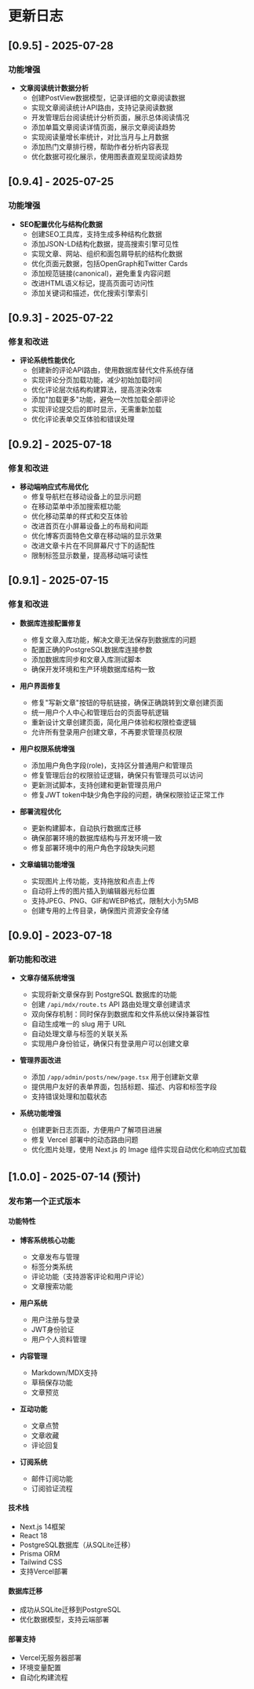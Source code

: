 # 更新日志

## [0.9.5] - 2025-07-28

### 功能增强
- **文章阅读统计数据分析**
  - 创建PostView数据模型，记录详细的文章阅读数据
  - 实现文章阅读统计API路由，支持记录阅读数据
  - 开发管理后台阅读统计分析页面，展示总体阅读情况
  - 添加单篇文章阅读详情页面，展示文章阅读趋势
  - 实现阅读量增长率统计，对比当月与上月数据
  - 添加热门文章排行榜，帮助作者分析内容表现
  - 优化数据可视化展示，使用图表直观呈现阅读趋势

## [0.9.4] - 2025-07-25

### 功能增强
- **SEO配置优化与结构化数据**
  - 创建SEO工具库，支持生成多种结构化数据
  - 添加JSON-LD结构化数据，提高搜索引擎可见性
  - 实现文章、网站、组织和面包屑导航的结构化数据
  - 优化页面元数据，包括OpenGraph和Twitter Cards
  - 添加规范链接(canonical)，避免重复内容问题
  - 改进HTML语义标记，提高页面可访问性
  - 添加关键词和描述，优化搜索引擎索引

## [0.9.3] - 2025-07-22

### 修复和改进
- **评论系统性能优化**
  - 创建新的评论API路由，使用数据库替代文件系统存储
  - 实现评论分页加载功能，减少初始加载时间
  - 优化评论层次结构构建算法，提高渲染效率
  - 添加"加载更多"功能，避免一次性加载全部评论
  - 实现评论提交后的即时显示，无需重新加载
  - 优化评论表单交互体验和错误处理

## [0.9.2] - 2025-07-18

### 修复和改进
- **移动端响应式布局优化**
  - 修复导航栏在移动设备上的显示问题
  - 在移动菜单中添加搜索框功能
  - 优化移动菜单的样式和交互体验
  - 改进首页在小屏幕设备上的布局和间距
  - 优化博客页面特色文章在移动端的显示效果
  - 改进文章卡片在不同屏幕尺寸下的适配性
  - 限制标签显示数量，提高移动端可读性

## [0.9.1] - 2025-07-15

### 修复和改进
- **数据库连接配置修复**
  - 修复文章入库功能，解决文章无法保存到数据库的问题
  - 配置正确的PostgreSQL数据库连接参数
  - 添加数据库同步和文章入库测试脚本
  - 确保开发环境和生产环境数据库结构一致

- **用户界面修复**
  - 修复"写新文章"按钮的导航链接，确保正确跳转到文章创建页面
  - 统一用户个人中心和管理后台的页面导航逻辑
  - 重新设计文章创建页面，简化用户体验和权限检查逻辑
  - 允许所有登录用户创建文章，不再要求管理员权限

- **用户权限系统增强**
  - 添加用户角色字段(role)，支持区分普通用户和管理员
  - 修复管理后台的权限验证逻辑，确保只有管理员可以访问
  - 更新测试脚本，支持创建和更新管理员用户
  - 修复JWT token中缺少角色字段的问题，确保权限验证正常工作

- **部署流程优化**
  - 更新构建脚本，自动执行数据库迁移
  - 确保部署环境的数据库结构与开发环境一致
  - 修复部署环境中的用户角色字段缺失问题

- **文章编辑功能增强**
  - 实现图片上传功能，支持拖放和点击上传
  - 自动将上传的图片插入到编辑器光标位置
  - 支持JPEG、PNG、GIF和WEBP格式，限制大小为5MB
  - 创建专用的上传目录，确保图片资源安全存储

## [0.9.0] - 2023-07-18

### 新功能和改进
- **文章存储系统增强**
  - 实现将新文章保存到 PostgreSQL 数据库的功能
  - 创建 `/api/mdx/route.ts` API 路由处理文章创建请求
  - 双向保存机制：同时保存到数据库和文件系统以保持兼容性
  - 自动生成唯一的 slug 用于 URL
  - 自动处理文章与标签的关联关系
  - 实现用户身份验证，确保只有登录用户可以创建文章

- **管理界面改进**
  - 添加 `/app/admin/posts/new/page.tsx` 用于创建新文章
  - 提供用户友好的表单界面，包括标题、描述、内容和标签字段
  - 支持错误处理和加载状态

- **系统功能增强**
  - 创建更新日志页面，方便用户了解项目进展
  - 修复 Vercel 部署中的动态路由问题
  - 优化图片处理，使用 Next.js 的 Image 组件实现自动优化和响应式加载

## [1.0.0] - 2025-07-14 (预计)

### 发布第一个正式版本

#### 功能特性
- **博客系统核心功能**
  - 文章发布与管理
  - 标签分类系统
  - 评论功能（支持游客评论和用户评论）
  - 文章搜索功能

- **用户系统**
  - 用户注册与登录
  - JWT身份验证
  - 用户个人资料管理

- **内容管理**
  - Markdown/MDX支持
  - 草稿保存功能
  - 文章预览

- **互动功能**
  - 文章点赞
  - 文章收藏
  - 评论回复

- **订阅系统**
  - 邮件订阅功能
  - 订阅验证流程

#### 技术栈
- Next.js 14框架
- React 18
- PostgreSQL数据库（从SQLite迁移）
- Prisma ORM
- Tailwind CSS
- 支持Vercel部署

#### 数据库迁移
- 成功从SQLite迁移到PostgreSQL
- 优化数据模型，支持云端部署

#### 部署支持
- Vercel无服务器部署
- 环境变量配置
- 自动化构建流程
